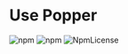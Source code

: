 # Use Popper

![npm](https://img.shields.io/npm/dt/use-popper.svg)
![npm](https://img.shields.io/npm/v/use-popper.svg)
![NpmLicense](https://img.shields.io/npm/l/use-popper.svg)
